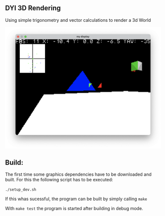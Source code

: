 DYI 3D Rendering
----------------

Using simple trigonometry and vector calculations to render a 3d World

![screenshot](doc/screenshot.png)



## Build:

The first time some graphics dependencies have to be downloaded and built. For this the following script has to be executed:

`./setup_dev.sh`

If this whas sucessful, the program can be built by simply calling `make`

With `make test` the program is started after building in debug mode.
